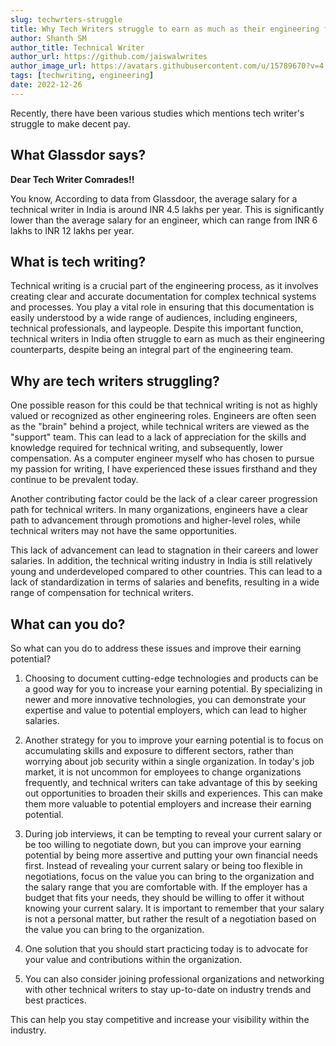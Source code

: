 ```yaml
---
slug: techwrters-struggle
title: Why Tech Writers struggle to earn as much as their engineering folks?
author: Shanth SM
author_title: Technical Writer
author_url: https://github.com/jaiswalwrites
author_image_url: https://avatars.githubusercontent.com/u/15789670?v=4
tags: [techwriting, engineering]
date: 2022-12-26
---
```


Recently, there have been various studies which mentions tech writer's struggle to make decent pay.

<!--truncate-->

## What Glassdor says?

**Dear Tech Writer Comrades!!**

You know, According to data from Glassdoor, the average salary for a technical writer in India is around INR 4.5 lakhs per year. This is significantly lower than the average salary for an engineer, which can range from INR 6 lakhs to INR 12 lakhs per year.

## What is tech writing?

Technical writing is a crucial part of the engineering process, as it involves creating clear and accurate documentation for complex technical systems and processes. 
You play a vital role in ensuring that this documentation is easily understood by a wide range of audiences, including engineers, technical professionals, and laypeople. Despite this important function, technical writers in India often struggle to earn as much as their engineering counterparts, despite being an integral part of the engineering team.

## Why are tech writers struggling?

One possible reason for this could be that technical writing is not as highly valued or recognized as other engineering roles. Engineers are often seen as the "brain" behind a project, while technical writers are viewed as the "support" team. This can lead to a lack of appreciation for the skills and knowledge required for technical writing, and subsequently, lower compensation. 
As a computer engineer myself who has chosen to pursue my passion for writing, I have experienced these issues firsthand and they continue to be prevalent today.

Another contributing factor could be the lack of a clear career progression path for technical writers. In many organizations, engineers have a clear path to advancement through promotions and higher-level roles, while technical writers may not have the same opportunities. 

This lack of advancement can lead to stagnation in their careers and lower salaries.
In addition, the technical writing industry in India is still relatively young and underdeveloped compared to other countries. This can lead to a lack of standardization in terms of salaries and benefits, resulting in a wide range of compensation for technical writers.

## What can you do?

So what can you do to address these issues and improve their earning potential?

1. Choosing to document cutting-edge technologies and products can be a good way for you to increase your earning potential. By specializing in newer and more innovative technologies, you can demonstrate your expertise and value to potential employers, which can lead to higher salaries.

2. Another strategy for you to improve your earning potential is to focus on accumulating skills and exposure to different sectors, rather than worrying about job security within a single organization. In today's job market, it is not uncommon for employees to change organizations frequently, and technical writers can take advantage of this by seeking out opportunities to broaden their skills and experiences. This can make them more valuable to potential employers and increase their earning potential.

3. During job interviews, it can be tempting to reveal your current salary or be too willing to negotiate down, but you can improve your earning potential by being more assertive and putting your own financial needs first. Instead of revealing your current salary or being too flexible in negotiations, focus on the value you can bring to the organization and the salary range that you are comfortable with. If the employer has a budget that fits your needs, they should be willing to offer it without knowing your current salary. It is important to remember that your salary is not a personal matter, but rather the result of a negotiation based on the value you can bring to the organization.
4. One solution that you should start practicing today is to advocate for your value and contributions within the organization.

5. You can also consider joining professional organizations and networking with other technical writers to stay up-to-date on industry trends and best practices. 

This can help you stay competitive and increase your visibility within the industry.